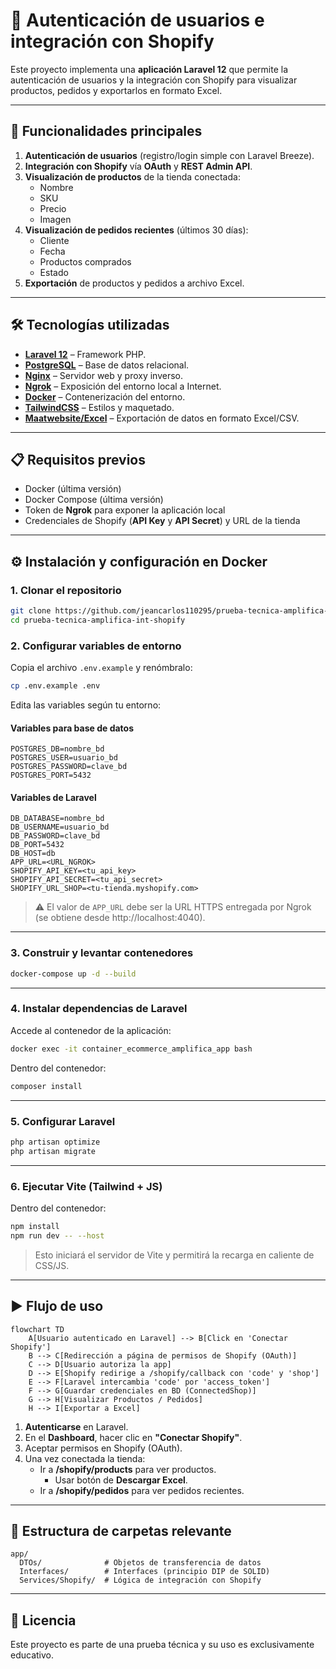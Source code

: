 # 🚀 Autenticación de usuarios e integración con Shopify

Este proyecto implementa una **aplicación Laravel 12** que permite la autenticación de usuarios y la integración con Shopify para visualizar productos, pedidos y exportarlos en formato Excel.

---

## 📌 Funcionalidades principales

1. **Autenticación de usuarios** (registro/login simple con Laravel Breeze).
2. **Integración con Shopify** vía **OAuth** y **REST Admin API**.
3. **Visualización de productos** de la tienda conectada:
   - Nombre
   - SKU
   - Precio
   - Imagen
4. **Visualización de pedidos recientes** (últimos 30 días):
   - Cliente
   - Fecha
   - Productos comprados
   - Estado
5. **Exportación** de productos y pedidos a archivo Excel.

---

## 🛠️ Tecnologías utilizadas

- **[Laravel 12](https://laravel.com/docs/12.x)** – Framework PHP.
- **[PostgreSQL](https://www.postgresql.org/)** – Base de datos relacional.
- **[Nginx](https://www.nginx.com/)** – Servidor web y proxy inverso.
- **[Ngrok](https://ngrok.com/)** – Exposición del entorno local a Internet.
- **[Docker](https://www.docker.com/)** – Contenerización del entorno.
- **[TailwindCSS](https://tailwindcss.com/)** – Estilos y maquetado.
- **[Maatwebsite/Excel](https://laravel-excel.com/)** – Exportación de datos en formato Excel/CSV.

---

## 📋 Requisitos previos

- Docker (última versión)
- Docker Compose (última versión)
- Token de **Ngrok** para exponer la aplicación local
- Credenciales de Shopify (**API Key** y **API Secret**) y URL de la tienda

---

## ⚙️ Instalación y configuración en Docker

### 1. Clonar el repositorio
```bash
git clone https://github.com/jeancarlos110295/prueba-tecnica-amplifica-int-shopify.git
cd prueba-tecnica-amplifica-int-shopify
```

### 2. Configurar variables de entorno
Copia el archivo `.env.example` y renómbralo:
```bash
cp .env.example .env
```
Edita las variables según tu entorno:

#### Variables para base de datos
```
POSTGRES_DB=nombre_bd
POSTGRES_USER=usuario_bd
POSTGRES_PASSWORD=clave_bd
POSTGRES_PORT=5432
```

#### Variables de Laravel
```
DB_DATABASE=nombre_bd
DB_USERNAME=usuario_bd
DB_PASSWORD=clave_bd
DB_PORT=5432
DB_HOST=db
APP_URL=<URL_NGROK>
SHOPIFY_API_KEY=<tu_api_key>
SHOPIFY_API_SECRET=<tu_api_secret>
SHOPIFY_URL_SHOP=<tu-tienda.myshopify.com>
```

> ⚠️ El valor de `APP_URL` debe ser la URL HTTPS entregada por Ngrok (se obtiene desde http://localhost:4040).

---

### 3. Construir y levantar contenedores
```bash
docker-compose up -d --build
```

---

### 4. Instalar dependencias de Laravel
Accede al contenedor de la aplicación:
```bash
docker exec -it container_ecommerce_amplifica_app bash
```
Dentro del contenedor:
```bash
composer install
```

---

### 5. Configurar Laravel
```bash
php artisan optimize
php artisan migrate
```

---

### 6. Ejecutar Vite (Tailwind + JS)
Dentro del contenedor:
```bash
npm install
npm run dev -- --host
```
> Esto iniciará el servidor de Vite y permitirá la recarga en caliente de CSS/JS.

---

## ▶️ Flujo de uso

```mermaid
flowchart TD
    A[Usuario autenticado en Laravel] --> B[Click en 'Conectar Shopify']
    B --> C[Redirección a página de permisos de Shopify (OAuth)]
    C --> D[Usuario autoriza la app]
    D --> E[Shopify redirige a /shopify/callback con 'code' y 'shop']
    E --> F[Laravel intercambia 'code' por 'access_token']
    F --> G[Guardar credenciales en BD (ConnectedShop)]
    G --> H[Visualizar Productos / Pedidos]
    H --> I[Exportar a Excel]
```

1. **Autenticarse** en Laravel.
2. En el **Dashboard**, hacer clic en **"Conectar Shopify"**.
3. Aceptar permisos en Shopify (OAuth).
4. Una vez conectada la tienda:
   - Ir a **/shopify/products** para ver productos.
     - Usar botón de **Descargar Excel**.
   - Ir a **/shopify/pedidos** para ver pedidos recientes.

---

## 📂 Estructura de carpetas relevante

```
app/
  DTOs/              # Objetos de transferencia de datos
  Interfaces/        # Interfaces (principio DIP de SOLID)
  Services/Shopify/  # Lógica de integración con Shopify
```

---

## 📜 Licencia
Este proyecto es parte de una prueba técnica y su uso es exclusivamente educativo.
